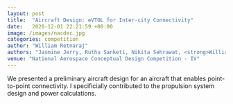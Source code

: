 ```yaml
---
layout: post
title:  "Aircraft Design: eVTOL for Inter-city Connectivity"
date:   2020-12-01 22:21:59 +00:00
image: /images/nacdec.jpg
categories: competition
author: "William Retnaraj"
authors: "Jasmine Jerry, Ruthu Sanketi, Nikita Sehrawat, <strong>William Retnaraj</strong>, Shobhit Mahajan"
venue: "National Aerospace Conceptual Design Competition - IV"
---
```

We presented a preliminary aircraft design for an aircraft that enables point-to-point connectivity. I specificially contributed to the propulsion system design and power calculations.
